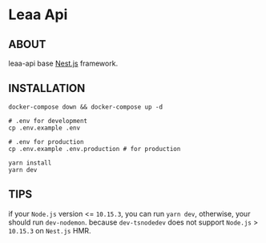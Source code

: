 # Leaa Api

## **ABOUT**

leaa-api base [Nest.js](https://github.com/nestjs/nest) framework.

## **INSTALLATION**

```shell script
docker-compose down && docker-compose up -d

# .env for development
cp .env.example .env

# .env for production
cp .env.example .env.production # for production

yarn install
yarn dev
```

## **TIPS**

if your `Node.js` version <= `10.15.3`, you can run `yarn dev`, otherwise, your should run `dev-nodemon`.
because `dev-tsnodedev` does not support `Node.js` > `10.15.3` on `Nest.js` HMR.
